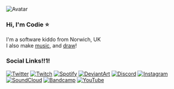 ![Avatar](https://github.com/codieradical/codieradical/blob/master/img/avatar.png?raw=true)
### Hi, I'm Codie ⭐
I'm a software kiddo from Norwich, UK \
I also make [music](https://soundcloud.com/codieradical), and [draw](https://www.deviantart.com/codieradical)!



### Social Links!!1!
[![Twitter](https://github.com/codieradical/codieradical/blob/master/img/social/Twitter.png?raw=true)](https://twitter.com/codieradical)
[![Twitch](https://github.com/codieradical/codieradical/blob/master/img/social/Twitch.png?raw=true)](https://www.twitch.tv/codieradical)
[![Spotify](https://github.com/codieradical/codieradical/blob/master/img/social/Spotify.png?raw=true)](https://open.spotify.com/artist/23QFVBSYU1fwB5160KlqVz)
[![DeviantArt](https://github.com/codieradical/codieradical/blob/master/img/social/DeviantArt.png?raw=true)](https://www.deviantart.com/codieradical)
[![Discord](https://github.com/codieradical/codieradical/blob/master/img/social/Discord.png?raw=true)](https://discord.gg/xuyT7Xm)
[![Instagram](https://github.com/codieradical/codieradical/blob/master/img/social/Instagram.png?raw=true)](https://www.instagram.com/codieradical/)
[![SoundCloud](https://github.com/codieradical/codieradical/blob/master/img/social/Soundcloud.png?raw=true)](https://soundcloud.com/codieradical)
[![Bandcamp](https://github.com/codieradical/codieradical/blob/master/img/social/Bandcamp.png?raw=true)](https://codie.bandcamp.com/)
[![YouTube](https://github.com/codieradical/codieradical/blob/master/img/social/YouTube.png?raw=true)](https://www.youtube.com/channel/UC1roe7lSEOq7VDGYtN2II4w)



<!--
**codieradical/codieradical** is a ✨ _special_ ✨ repository because its `README.md` (this file) appears on your GitHub profile.

Here are some ideas to get you started:

- 🔭 I’m currently working on ...
- 🌱 I’m currently learning ...
- 👯 I’m looking to collaborate on ...
- 🤔 I’m looking for help with ...
- 💬 Ask me about ...
- 📫 How to reach me: ...
- 😄 Pronouns: ...
- ⚡ Fun fact: ...
-->
